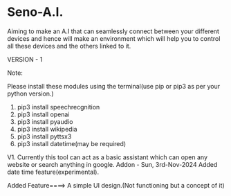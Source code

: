 # Seno-A.I.
Aiming to make an A.I that can seamlessly connect between your different devices and hence will make an environment which will help you to control all these devices and the others linked to it.

VERSION - 1


Note:

Please install these modules using the terminal(use pip or pip3 as per your python version.)

1. pip3 install speechrecgnition
2. pip3 install openai
3. pip3 install pyaudio
4. pip3 install wikipedia
5. pip3 install pyttsx3
6. pip3 install datetime(may be required)


V1. Currently this tool can act as a basic assistant which can open any website or search anything in google.
Addon - Sun, 3rd-Nov-2024  Added date time feature(experimental).

Added Feature====>
A simple UI design.(Not functioning but a concept of it)
